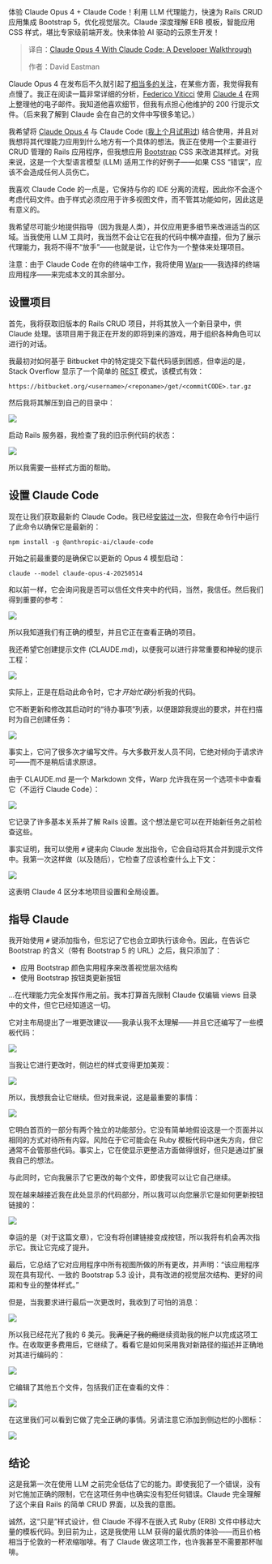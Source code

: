 
<!--
title: 配备Claude Code的Claude Opus 4：开发者演练
cover: https://cdn.thenewstack.io/media/2025/05/8cc21d33-kamran-abdullayev-ik1duxu9aae-unsplashb.jpg
summary: 体验 Claude Opus 4 + Claude Code！利用 LLM 代理能力，快速为 Rails CRUD 应用集成 Bootstrap 5，优化视觉层次。Claude 深度理解 ERB 模板，智能应用 CSS 样式，堪比专家级前端开发。快来体验 AI 驱动的云原生开发！
-->

体验 Claude Opus 4 + Claude Code！利用 LLM 代理能力，快速为 Rails CRUD 应用集成 Bootstrap 5，优化视觉层次。Claude 深度理解 ERB 模板，智能应用 CSS 样式，堪比专家级前端开发。快来体验 AI 驱动的云原生开发！

> 译自：[Claude Opus 4 With Claude Code: A Developer Walkthrough](https://thenewstack.io/claude-opus-4-with-claude-code-a-developer-walkthrough/)
> 
> 作者：David Eastman

Claude Opus 4 在发布后不久就引起了[相当多的关注](https://www.bbc.co.uk/news/articles/cpqeng9d20go)，在某些方面，我觉得我有点慢了。我正在阅读一篇非常详细的分析，[Federico Viticci](https://www.linkedin.com/in/federicoviticci/) 使用 [Claude 4](https://www.macstories.net/stories/early-impressions-of-claude-opus-4-and-using-tools-with-extended-thinking/) 在网上整理他的电子邮件。我知道他喜欢细节，但我有点担心他维护的 200 行提示文件。（后来我了解到 Claude 会在自己的文件中写很多笔记。）

我希望将 [Claude Opus 4](https://thenewstack.io/anthropic-launches-claude-opus-4-and-sonnet-4/) 与 Claude Code ([我上个月试用过](https://thenewstack.io/claude-code-and-the-art-of-test-driven-development/)) 结合使用，并且对我想将其代理能力应用到什么地方有一个具体的想法。我正在使用一个主要进行 CRUD 管理的 Rails 应用程序，但我想应用 [Bootstrap](https://getbootstrap.com/) CSS 来改进其样式。对我来说，这是一个大型语言模型 (LLM) 适用工作的好例子——如果 CSS “错误”，应该不会造成任何人员伤亡。

我喜欢 Claude Code 的一点是，它保持与你的 IDE 分离的流程，因此你不会逐个考虑代码文件。由于样式必须应用于许多视图文件，而不管其功能如何，因此这是有意义的。

我希望尽可能少地提供指导（因为我是人类），并仅应用更多细节来改进适当的区域。当我使用 LLM 工具时，我当然不会让它在我的代码中横冲直撞，但为了展示代理能力，我将不得不“放手”——也就是说，让它作为一个整体来处理项目。

注意：由于 Claude Code 在你的终端中工作，我将使用 [Warp](https://thenewstack.io/developer-review-of-warp-for-windows-an-ai-terminal-app/)——我选择的终端应用程序——来完成本文的其余部分。

## 设置项目

首先，我将获取旧版本的 Rails CRUD 项目，并将其放入一个新目录中，供 Claude 处理。该项目用于我正在开发的即将到来的游戏，用于组织各种角色可以进行的对话。

我最初对如何基于 Bitbucket 中的特定提交下载代码感到困惑，但幸运的是，Stack Overflow 显示了一个简单的 [REST](https://www.codecademy.com/article/what-is-rest) 模式，该模式有效：

`https://bitbucket.org/<username>/<reponame>/get/<commitCODE>.tar.gz`

然后我将其解压到自己的目录中：

![](https://cdn.thenewstack.io/media/2025/05/d45eb110-image.png)

启动 Rails 服务器，我检查了我的旧示例代码的状态：

![](https://cdn.thenewstack.io/media/2025/05/511726e9-image-1-1024x565.png)

所以我需要一些样式方面的帮助。

## 设置 Claude Code

现在让我们获取最新的 Claude Code。我已经[安装过一次](https://thenewstack.io/claude-code-and-the-art-of-test-driven-development/)，但我在命令行中运行了此命令以确保它是最新的：

```
npm install -g @anthropic-ai/claude-code
```

开始之前最重要的是确保它以更新的 Opus 4 模型启动：

```
claude --model claude-opus-4-20250514
```

和以前一样，它会询问我是否可以信任文件夹中的代码，当然，我信任。然后我们得到重要的参考：

![](https://cdn.thenewstack.io/media/2025/05/38dafee5-image-2.png)

所以我知道我们有正确的模型，并且它正在查看正确的项目。

我还希望它创建提示文件 (CLAUDE.md)，以便我可以进行非常重要和神秘的提示工程：

![](https://cdn.thenewstack.io/media/2025/05/d0d21cfc-image-3-1024x154.png)

实际上，正是在启动此命令时，它才*开始忙碌*分析我的代码。

它不断更新和修改其启动时的“待办事项”列表，以便跟踪我提出的要求，并在扫描时为自己创建任务：

![](https://cdn.thenewstack.io/media/2025/05/6357e868-image-4-1024x702.png)

事实上，它问了很多次才编写文件。与大多数开发人员不同，它绝对倾向于请求许可——而不是稍后请求原谅。

由于 CLAUDE.md 是一个 Markdown 文件，Warp 允许我在另一个选项卡中查看它（不运行 Claude Code）：

![](https://cdn.thenewstack.io/media/2025/05/64c5d955-image-5-1024x589.png)

它记录了许多基本关系并了解 Rails 设置。这个想法是它可以在开始新任务之前检查这些。

事实证明，我可以使用 `#` 键来向 Claude 发出指令，它会自动将其合并到提示文件中。我第一次这样做（以及随后），它检查了应该检查什么上下文：

![](https://cdn.thenewstack.io/media/2025/05/923adc21-image-6-1024x276.png)

这表明 Claude 4 区分本地项目设置和全局设置。

## 指导 Claude

我开始使用 `#` 键添加指令，但忘记了它也会立即执行该命令。因此，在告诉它 Bootstrap 的含义（带有 Bootstrap 5 的 URL）之后，我只添加了：
- 应用 Bootstrap 颜色实用程序来改善视觉层次结构
- 使用 Bootstrap 按钮类更新按钮

…在代理能力完全发挥作用之前。我本打算首先限制 Claude 仅编辑 views 目录中的文件，但它已经知道这一切。

它对主布局提出了一堆更改建议——我承认我不太理解——并且它还编写了一些模板代码：

![](https://cdn.thenewstack.io/media/2025/05/6a12f5c9-screenshot-2025-05-30-at-16.05.12-1024x260.png)

当我让它进行更改时，侧边栏的样式变得更加美观：

![](https://cdn.thenewstack.io/media/2025/05/9120e23e-image-7-1024x521.png)

所以，我想我会让它继续。但对我来说，这是最重要的事情：

![](https://cdn.thenewstack.io/media/2025/05/de96f309-image-8-1024x60.png)

它明白首页的一部分有两个独立的功能部分。它没有简单地假设这是一个页面并以相同的方式对待所有内容。风险在于它可能会在 Ruby 模板代码中迷失方向，但它通常不会管那些代码。事实上，它在使显示更整洁方面做得很好，但只是通过扩展我自己的想法。

与此同时，它向我展示了它更改的每个文件，即使我可以让它自己继续。

现在越来越接近我在此处显示的代码部分，所以我可以向您展示它是如何更新按钮链接的：

![](https://cdn.thenewstack.io/media/2025/05/98d22a0b-image-9-1024x554.png)

幸运的是（对于这篇文章），它没有将创建链接变成按钮，所以我将有机会再次指示它。我让它完成了提升。

最后，它总结了它对应用程序中所有视图所做的所有更改，并声明：“该应用程序现在具有现代、一致的 Bootstrap 5.3 设计，具有改进的视觉层次结构、更好的间距和专业的整体样式。”

但是，当我要求进行最后一次更改时，我收到了可怕的消息：

![](https://cdn.thenewstack.io/media/2025/05/51f04ae7-image-10-1024x82.png)

所以我已经花光了我的 6 美元。我~~满足了我的瘾~~继续资助我的帐户以完成这项工作。在收取更多费用后，它继续了。看看它是如何采用我对新路径的描述并正确地对其进行编码的：

![](https://cdn.thenewstack.io/media/2025/05/003a166d-image-11.png)

它编辑了其他五个文件，包括我们正在查看的文件：

![](https://cdn.thenewstack.io/media/2025/05/5df6e589-image-12-1024x125.png)

在这里我们可以看到它做了完全正确的事情。另请注意它添加到侧边栏的小图标：

![](https://cdn.thenewstack.io/media/2025/05/77d36281-image-13-1024x571.png)

## 结论

这是我第一次在使用 LLM 之前完全低估了它的能力。即使我犯了一个错误，没有对它施加正确的限制，它在这项任务中也确实没有犯任何错误。Claude 完全理解了这个来自 Rails 的简单 CRUD 界面，以及我的意图。

诚然，这“只是”样式设计，但 Claude 不得不在嵌入式 Ruby (ERB) 文件中移动大量的模板代码。到目前为止，这是我使用 LLM 获得的最优质的体验——而且价格相当于伦敦的一杯浓缩咖啡。有了 Claude 做这项工作，也许我甚至不需要那杯咖啡。